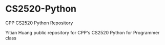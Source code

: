 # CS2520-Python
CPP CS2520 Python Repository

Yitian Huang public repository for CPP's CS2520 Python for Programmer class

